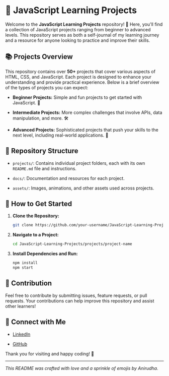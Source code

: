 # 🎨 JavaScript Learning Projects

Welcome to the **JavaScript Learning Projects** repository! 🚀 Here, you'll find a collection of JavaScript projects ranging from beginner to advanced levels. This repository serves as both a self-journal of my learning journey and a resource for anyone looking to practice and improve their skills.

## 📚 Projects Overview

This repository contains over **50+** projects that cover various aspects of HTML, CSS, and JavaScript. Each project is designed to enhance your understanding and provide practical experience. Below is a brief overview of the types of projects you can expect:

- **Beginner Projects:** Simple and fun projects to get started with JavaScript. 🐣

- **Intermediate Projects:** More complex challenges that involve APIs, data manipulation, and more. 🛠️

- **Advanced Projects:** Sophisticated projects that push your skills to the next level, including real-world applications. 🚀

## 📁 Repository Structure

- `projects/`: Contains individual project folders, each with its own `README.md` file and instructions.

- `docs/`: Documentation and resources for each project.

- `assets/`: Images, animations, and other assets used across projects.

## 🎯 How to Get Started

1. **Clone the Repository:**

    ```bash
    git clone https://github.com/your-username/JavaScript-Learning-Projects.git
    ```

2. **Navigate to a Project:**

    ```bash
    cd JavaScript-Learning-Projects/projects/project-name
    ```

3. **Install Dependencies and Run:**

    ```bash
    npm install
    npm start
    ```

## 📄 Contribution

Feel free to contribute by submitting issues, feature requests, or pull requests. Your contributions can help improve this repository and assist other learners!

## 🤝 Connect with Me

- [LinkedIn](https://www.linkedin.com/in/anirudha-bele-394677320/)

- [GitHub](https://github.com/anirudha-8)

Thank you for visiting and happy coding! 🎉

---

*This README was crafted with love and a sprinkle of emojis by Anirudha.*
